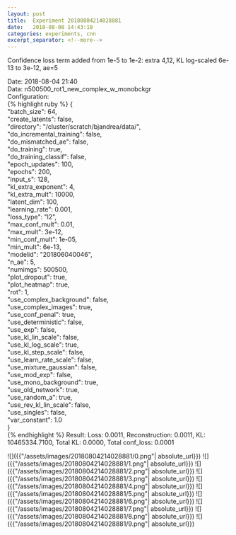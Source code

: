 ```yaml
---
layout: post
title:  Experiment 20180804214028881
date:   2018-08-08 14:43:18
categories: experiments, cnn
excerpt_separator: <!--more-->
---
```

Confidence loss term added from 1e-5 to 1e-2: extra 4,12, KL log-scaled 6e-13 to 3e-12, ae=5  

 <!--more-->
Date: 2018-08-04 21:40  
Data: n500500_rot1_new_complex_w_monobckgr  
Configuration:   
{% highlight ruby %}
{  
    "batch_size": 64,   
    "create_latents": false,   
    "directory": "/cluster/scratch/bjandrea/data/",   
    "do_incremental_training": false,   
    "do_mismatched_ae": false,   
    "do_training": true,   
    "do_training_classif": false,   
    "epoch_updates": 100,   
    "epochs": 200,   
    "input_s": 128,   
    "kl_extra_exponent": 4,   
    "kl_extra_mult": 10000,   
    "latent_dim": 100,   
    "learning_rate": 0.001,   
    "loss_type": "l2",   
    "max_conf_mult": 0.01,   
    "max_mult": 3e-12,   
    "min_conf_mult": 1e-05,   
    "min_mult": 6e-13,   
    "modelid": "201806040046",   
    "n_ae": 5,   
    "numimgs": 500500,   
    "plot_dropout": true,   
    "plot_heatmap": true,   
    "rot": 1,   
    "use_complex_background": false,   
    "use_complex_images": true,   
    "use_conf_penal": true,   
    "use_deterministic": false,   
    "use_exp": false,   
    "use_kl_lin_scale": false,   
    "use_kl_log_scale": true,   
    "use_kl_step_scale": false,   
    "use_learn_rate_scale": false,   
    "use_mixture_gaussian": false,   
    "use_mod_exp": false,   
    "use_mono_background": true,   
    "use_old_network": true,   
    "use_random_a": true,   
    "use_rev_kl_lin_scale": false,   
    "use_singles": false,   
    "var_constant": 1.0  
}  
{% endhighlight %}
Result: Loss: 0.0011, Reconstruction: 0.0011, KL: 10465334.7100, Total KL: 0.0000,  Total conf_loss: 0.0001  

![]({{"/assets/images/20180804214028881/0.png"| absolute_url}})
![]({{"/assets/images/20180804214028881/1.png"| absolute_url}})
![]({{"/assets/images/20180804214028881/2.png"| absolute_url}})
![]({{"/assets/images/20180804214028881/3.png"| absolute_url}})
![]({{"/assets/images/20180804214028881/4.png"| absolute_url}})
![]({{"/assets/images/20180804214028881/5.png"| absolute_url}})
![]({{"/assets/images/20180804214028881/6.png"| absolute_url}})
![]({{"/assets/images/20180804214028881/7.png"| absolute_url}})
![]({{"/assets/images/20180804214028881/8.png"| absolute_url}})
![]({{"/assets/images/20180804214028881/9.png"| absolute_url}})
